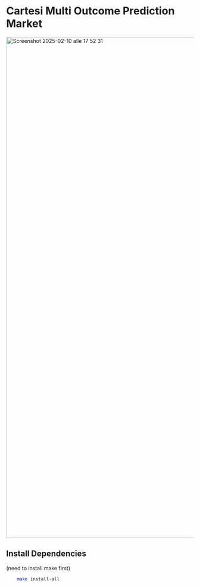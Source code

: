 # Cartesi Multi Outcome Prediction Market

<img width="1344" alt="Screenshot 2025-02-10 alle 17 52 31" src="https://github.com/user-attachments/assets/e6c4fca6-6b00-4449-8342-b34de0dc806c" />

## Install Dependencies

(need to install make first)

```bash
    make install-all
```
